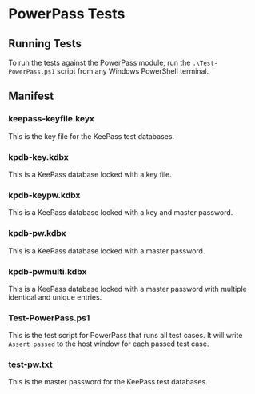 # PowerPass Tests
## Running Tests
To run the tests against the PowerPass module, run the ```.\Test-PowerPass.ps1``` script from any Windows PowerShell terminal.
## Manifest
### keepass-keyfile.keyx
This is the key file for the KeePass test databases.
### kpdb-key.kdbx
This is a KeePass database locked with a key file.
### kpdb-keypw.kdbx
This is a KeePass database locked with a key and master password.
### kpdb-pw.kdbx
This is a KeePass database locked with a master password.
### kpdb-pwmulti.kdbx
This is a KeePass database locked with a master password with multiple identical and unique entries.
### Test-PowerPass.ps1
This is the test script for PowerPass that runs all test cases. It will write ```Assert passed``` to the host window for each passed test case.
### test-pw.txt
This is the master password for the KeePass test databases.